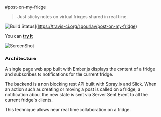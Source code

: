 #post-on-my-fridge  

> Just sticky notes on virtual fridges shared in real time.

![Build Status](https://travis-ci.org/agourlay/post-on-my-fridge.png?branch=master)](https://travis-ci.org/agourlay/post-on-my-fridge)

You can **[try it](http://fridge.arnaud-gourlay.info)**

![ScreenShot](http://fridge.arnaud-gourlay.info/images/demo.jpeg)

### Architecture

A single page web app built with Ember.js displays the content of a fridge and subscribes to notifications for the current fridge.

The backend is a non blocking rest API built with Spray.io and Slick. When an action such as creating or moving a post is called on a fridge, a notification about the new state is sent via Server Sent Event to all the current fridge´s clients. 

This technique allows near real time collaboration on a fridge.


